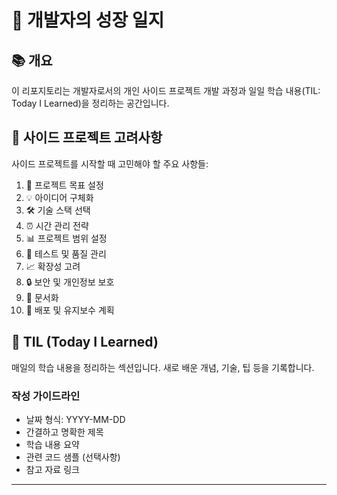# 🚀 개발자의 성장 일지

## 📚 개요

이 리포지토리는 개발자로서의 개인 사이드 프로젝트 개발 과정과 일일 학습 내용(TIL: Today I Learned)을 정리하는 공간입니다.

## 🤔 사이드 프로젝트 고려사항

사이드 프로젝트를 시작할 때 고민해야 할 주요 사항들:

1. 🎯 프로젝트 목표 설정
2. 💡 아이디어 구체화
3. 🛠️ 기술 스택 선택
4. ⏰ 시간 관리 전략
5. 📊 프로젝트 범위 설정
6. 🧪 테스트 및 품질 관리
7. 📈 확장성 고려
8. 🔒 보안 및 개인정보 보호
9. 📝 문서화
10. 🚀 배포 및 유지보수 계획

## 📖 TIL (Today I Learned)

매일의 학습 내용을 정리하는 섹션입니다. 새로 배운 개념, 기술, 팁 등을 기록합니다.

### 작성 가이드라인

- 날짜 형식: YYYY-MM-DD
- 간결하고 명확한 제목
- 학습 내용 요약
- 관련 코드 샘플 (선택사항)
- 참고 자료 링크

---
